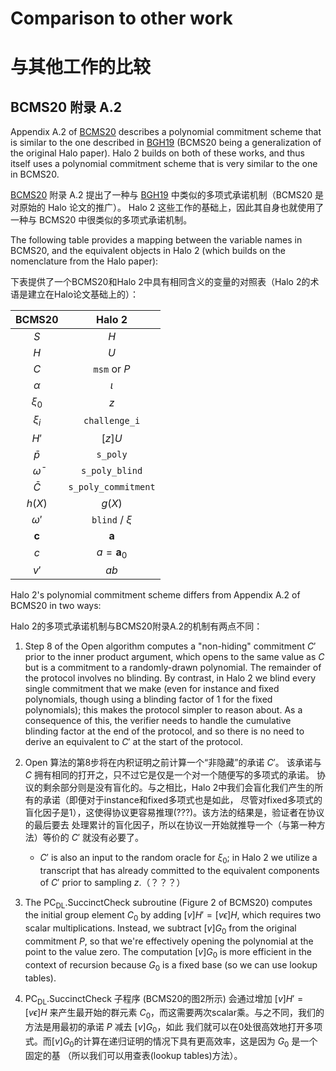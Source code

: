 # Comparison to other work

# 与其他工作的比较

## BCMS20 附录 A.2

Appendix A.2 of [BCMS20] describes a polynomial commitment scheme that is similar to the
one described in [BGH19] (BCMS20 being a generalization of the original Halo paper). Halo
2 builds on both of these works, and thus itself uses a polynomial commitment scheme that
is very similar to the one in BCMS20.

[BCMS20] 附录 A.2 提出了一种与 [BGH19] 中类似的多项式承诺机制（BCMS20 是对原始的 Halo 论文的推广）。
Halo 2 这些工作的基础上，因此其自身也就使用了一种与 BCMS20 中很类似的多项式承诺机制。

[BGH19]: https://eprint.iacr.org/2019/1021
[BCMS20]: https://eprint.iacr.org/2020/499

The following table provides a mapping between the variable names in BCMS20, and the
equivalent objects in Halo 2 (which builds on the nomenclature from the Halo paper):

下表提供了一个BCMS20和Halo 2中具有相同含义的变量的对照表（Halo 2的术语是建立在Halo论文基础上的）：

|     BCMS20     |       Halo 2        |
| :------------: | :-----------------: |
|      $S$       |         $H$         |
|      $H$       |         $U$         |
|      $C$       |    `msm` or $P$     |
|    $\alpha$    |       $\iota$       |
|    $\xi_0$     |         $z$         |
|    $\xi_i$     |    `challenge_i`    |
|      $H'$      |       $[z] U$       |
|   $\bar{p}$    |      `s_poly`       |
| $\bar{\omega}$ |   `s_poly_blind`    |
|   $\bar{C}$    | `s_poly_commitment` |
|     $h(X)$     |       $g(X)$        |
|   $\omega'$    |   `blind` / $\xi$   |
|  $\mathbf{c}$  |    $\mathbf{a}$     |
|      $c$       | $a = \mathbf{a}_0$  |
|      $v'$      |        $ab$         |

Halo 2's polynomial commitment scheme differs from Appendix A.2 of BCMS20 in two ways:

Halo 2的多项式承诺机制与BCMS20附录A.2的机制有两点不同：

1. Step 8 of the $\text{Open}$ algorithm computes a "non-hiding" commitment $C'$ prior to
   the inner product argument, which opens to the same value as $C$ but is a commitment to
   a randomly-drawn polynomial. The remainder of the protocol involves no blinding. By
   contrast, in Halo 2 we blind every single commitment that we make (even for instance
   and fixed polynomials, though using a blinding factor of 1 for the fixed polynomials);
   this makes the protocol simpler to reason about. As a consequence of this, the verifier
   needs to handle the cumulative blinding factor at the end of the protocol, and so there
   is no need to derive an equivalent to $C'$ at the start of the protocol.

1. $\text{Open}$ 算法的第8步将在内积证明之前计算一个“非隐藏”的承诺 $C'$。
   该承诺与 $C$ 拥有相同的打开之，只不过它是仅是一个对一个随便写的多项式的承诺。
   协议的剩余部分则是没有盲化的。与之相比，Halo 2中我们会盲化我们产生的所有的承诺（即便对于instance和fixed多项式也是如此，
   尽管对fixed多项式的盲化因子是1），这使得协议更容易推理(???)。该方法的结果是，验证者在协议的最后要去
   处理累计的盲化因子，所以在协议一开始就推导一个（与第一种方法）等价的 $C'$ 就没有必要了。

   - $C'$ is also an input to the random oracle for $\xi_0$; in Halo 2 we utilize a
     transcript that has already committed to the equivalent components of $C'$ prior to
     sampling $z$.（？？？）


2. The $\text{PC}_\text{DL}.\text{SuccinctCheck}$ subroutine (Figure 2 of BCMS20) computes
   the initial group element $C_0$ by adding $[v] H' = [v \epsilon] H$, which requires two
   scalar multiplications. Instead, we subtract $[v] G_0$ from the original commitment $P$,
   so that we're effectively opening the polynomial at the point to the value zero. The
   computation $[v] G_0$ is more efficient in the context of recursion because $G_0$ is a
   fixed base (so we can use lookup tables).

2. $\text{PC}_\text{DL}.\text{SuccinctCheck}$ 子程序 (BCMS20的图2所示) 会通过增加 $[v] H' = [v \epsilon] H$
   来产生最开始的群元素 $C_0$，而这需要两次scalar乘。与之不同，我们的方法是用最初的承诺 $P$ 减去 $[v] G_0$，如此
   我们就可以在0处很高效地打开多项式。而$[v] G_0$的计算在递归证明的情况下具有更高效率，这是因为 $G_0$ 是一个固定的基
   （所以我们可以用查表(lookup tables)方法）。

